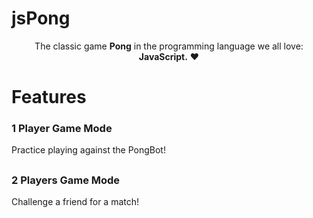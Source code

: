 # jsPong

<p align="center">
The classic game <b>Pong</b> in the programming language we all love: <b>JavaScript.</b> ♥
</p>
<p align="center">
<!-- <img> -->
</p>

##

# Features
### 1 Player Game Mode
Practice playing against the PongBot!

##

### 2 Players Game Mode
Challenge a friend for a match!

##
